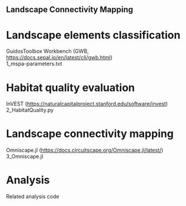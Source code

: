 ## Landscape Connectivity Mapping

# Landscape elements classification
GuidosToolbox Workbench (GWB, https://docs.sepal.io/en/latest/cli/gwb.html)  
1_mspa-parameters.txt 

# Habitat quality evaluation
InVEST (https://naturalcapitalproject.stanford.edu/software/invest)  
2_HabitatQuality.py 

# Landscape connectivity mapping
Omniscape.jl (https://docs.circuitscape.org/Omniscape.jl/latest/)  
3_Omniscape.jl

# Analysis
Related analysis code